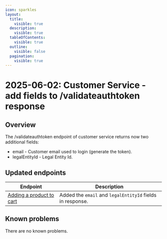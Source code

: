 ```yaml
---
icon: sparkles
layout:
  title:
    visible: true
  description:
    visible: true
  tableOfContents:
    visible: true
  outline:
    visible: false
  pagination:
    visible: true
---
```


# 2025-06-02: Customer Service - add fields to /validateauthtoken response

## Overview

The /validateauthtoken endpoint of customer service returns now two additional fields:
* email - Customer email used to login (generate the token).
* legalEntityId - Legal Entity Id.

## Updated endpoints

| Endpoint                                                                                          | Description                               |
|---------------------------------------------------------------------------------------------------|-------------------------------------------|
| [Adding a product to cart](https://developer.emporix.io/api-references/api-guides-and-references/authorization/oauth-service/api-reference/customer-token#get-customer-tenant-validateauthtoken)               | Added the `email` and `legalEntityId` fields in response. |

## Known problems

There are no known problems.